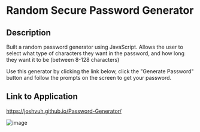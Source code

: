 # Random Secure Password Generator

## Description

Built a random password generator using JavaScript. Allows the user to select what type of characters they want in the password, and how long they want it to be (between 8-128 characters)

Use this generator by clicking the link below, click the "Generate Password" button and follow the prompts on the screen to get your password.

## Link to Application
https://joshvuh.github.io/Password-Generator/

![image](https://user-images.githubusercontent.com/114708968/198853726-0d1248b9-01cc-465b-badf-5ee0c1e7b66e.png)
